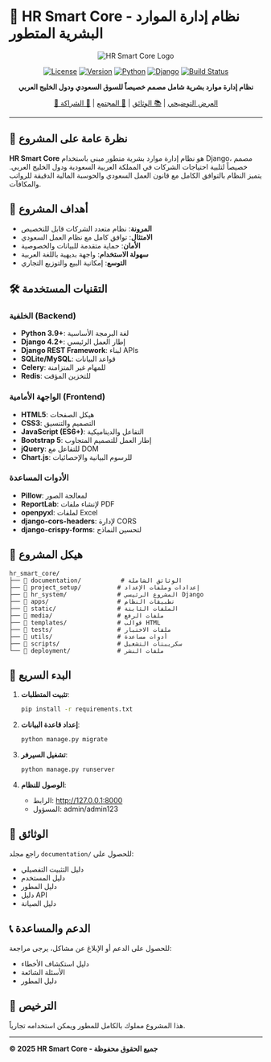 # 🏢 HR Smart Core - نظام إدارة الموارد البشرية المتطور

<div align="center">

![HR Smart Core Logo](https://via.placeholder.com/400x150/2E86AB/FFFFFF?text=HR+Smart+Core)

[![License](https://img.shields.io/badge/License-HSCCL-blue.svg)](LICENSE)
[![Version](https://img.shields.io/badge/Version-1.0.0-green.svg)](CHANGELOG.md)
[![Python](https://img.shields.io/badge/Python-3.9%2B-blue.svg)](https://python.org)
[![Django](https://img.shields.io/badge/Django-4.2%2B-darkgreen.svg)](https://djangoproject.com)
[![Build Status](https://img.shields.io/badge/Build-Passing-brightgreen.svg)](https://github.com/hrsmartcore/hr-smart-core)

**نظام إدارة موارد بشرية شامل مصمم خصيصاً للسوق السعودي ودول الخليج العربي**

[🌟 العرض التوضيحي](https://demo.hrsmartcore.com) | [📚 الوثائق](documentation/) | [💬 المجتمع](https://community.hrsmartcore.com) | [🤝 الشراكة](mailto:Hishamattas@gmail.com)

</div>

---

## 🎯 نظرة عامة على المشروع

**HR Smart Core** هو نظام إدارة موارد بشرية متطور مبني باستخدام Django، مصمم خصيصاً لتلبية احتياجات الشركات في المملكة العربية السعودية ودول الخليج العربي. يتميز النظام بالتوافق الكامل مع قانون العمل السعودي والحوسبة المالية الدقيقة للرواتب والمكافآت.

## 🎯 أهداف المشروع

- **المرونة**: نظام متعدد الشركات قابل للتخصيص
- **الامتثال**: توافق كامل مع نظام العمل السعودي
- **الأمان**: حماية متقدمة للبيانات والخصوصية
- **سهولة الاستخدام**: واجهة بديهية باللغة العربية
- **التوسع**: إمكانية البيع والتوزيع التجاري

## 🛠 التقنيات المستخدمة

### الخلفية (Backend)
- **Python 3.9+**: لغة البرمجة الأساسية
- **Django 4.2+**: إطار العمل الرئيسي
- **Django REST Framework**: لبناء APIs
- **SQLite/MySQL**: قواعد البيانات
- **Celery**: للمهام غير المتزامنة
- **Redis**: للتخزين المؤقت

### الواجهة الأمامية (Frontend)
- **HTML5**: هيكل الصفحات
- **CSS3**: التصميم والتنسيق
- **JavaScript (ES6+)**: التفاعل والديناميكية
- **Bootstrap 5**: إطار العمل للتصميم المتجاوب
- **jQuery**: للتفاعل مع DOM
- **Chart.js**: للرسوم البيانية والإحصائيات

### الأدوات المساعدة
- **Pillow**: لمعالجة الصور
- **ReportLab**: لإنشاء ملفات PDF
- **openpyxl**: لملفات Excel
- **django-cors-headers**: لإدارة CORS
- **django-crispy-forms**: لتحسين النماذج

## 📁 هيكل المشروع

```
hr_smart_core/
├── 📁 documentation/           # الوثائق الشاملة
├── 📁 project_setup/          # إعدادات وملفات الإعداد
├── 📁 hr_system/              # المشروع الرئيسي Django
├── 📁 apps/                   # تطبيقات النظام
├── 📁 static/                 # الملفات الثابتة
├── 📁 media/                  # ملفات الرفع
├── 📁 templates/              # قوالب HTML
├── 📁 tests/                  # ملفات الاختبار
├── 📁 utils/                  # أدوات مساعدة
├── 📁 scripts/                # سكريبتات التشغيل
└── 📁 deployment/             # ملفات النشر
```

## 🚀 البدء السريع

1. **تثبيت المتطلبات**:
   ```bash
   pip install -r requirements.txt
   ```

2. **إعداد قاعدة البيانات**:
   ```bash
   python manage.py migrate
   ```

3. **تشغيل السيرفر**:
   ```bash
   python manage.py runserver
   ```

4. **الوصول للنظام**:
   - الرابط: http://127.0.0.1:8000
   - المسؤول: admin/admin123

## 📖 الوثائق

راجع مجلد `documentation/` للحصول على:
- دليل التثبيت التفصيلي
- دليل المستخدم
- دليل المطور
- دليل API
- دليل الصيانة

## 📞 الدعم والمساعدة

للحصول على الدعم أو الإبلاغ عن مشاكل، يرجى مراجعة:
- دليل استكشاف الأخطاء
- الأسئلة الشائعة
- دليل المطور

## 📄 الترخيص

هذا المشروع مملوك بالكامل للمطور ويمكن استخدامه تجارياً.

---
**© 2025 HR Smart Core - جميع الحقوق محفوظة**
